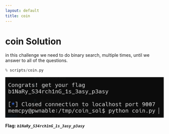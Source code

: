 ```yaml
---
layout: default
title: coin
---
```


# coin Solution

in this challenge we need to do binary search, multiple times, until we answer to all of the questions.
```py
% scripts/coin.py
```
 
![image](./images/coin.png)

**Flag:** ***`b1NaRy_S34rch1nG_1s_3asy_p3asy`***
